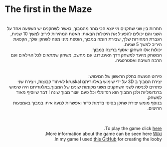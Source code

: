 # The first in the Maze

<div dir='rtl' lang='he'>

<br />
תחרות בין שני שחקנים מי יוצא הכי מהר מהמבוך, כאשר לשחקנים יש השפעה אחד על השני והם יכולים להפעיל את היכולות הבאות:
האטת המהירות ליריב למשך 10 שניות,
הגברת המהירות שלך,
שבירת חומה במבוך,
הוספת מיני מפה לשחקן שלך,
הקפאת היריב למשך 5 שניות.
<br />
יכולות אלו השחקן יאסוף בריצה במבוך.<br />
המשחק מיועד למשחק דרך האינטרנט עם מחשב,
משחק שמתאים לכל הגילאים ועם הרבה חשיבה ואסטרטגיה.<br />
</br></br>
פירוט הנעשה בחלק הראשון של המימוש:</br>
יצירת המבוך ב 3D על ידי שימוש באלגוריתם kruskal לאיחוד קבוצות, ויצירת שני פתחים לכניסה לשני השחקנים משני מקומות שונים של המבוך.באלגוריתם היה שימוש ברנדומליות ולכן המבוך הוא רנדומלי וכל פעם יווצר מבוך שונה ! דבר שיוסיף מאוד למשחק.
</br>
בנוסף מומש יצירת שחקן בסיסי בדמות כדור ואפשרות לנועה איתו במבוך באמצעות החיצים.

</br></br>
To play the game click [here](https://daniel-zaken.itch.io/the-first-in-the-maze-multiplayer).
<br />
More information about the game can be seen here [Wiki](https://github.com/GameDevelopment-Daniel/The_first_in_the_Maze/wiki).
</br>
In my game I used [this GitHub](https://github.com/TaylorAbraham/Unity-Photon-Multiplayer-Base) for creating the looby.
